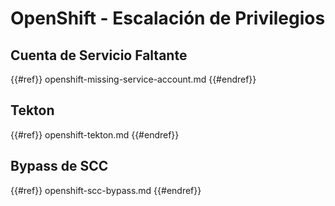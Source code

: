 # OpenShift - Escalación de Privilegios

## Cuenta de Servicio Faltante

{{#ref}}
openshift-missing-service-account.md
{{#endref}}

## Tekton

{{#ref}}
openshift-tekton.md
{{#endref}}

## Bypass de SCC

{{#ref}}
openshift-scc-bypass.md
{{#endref}}
